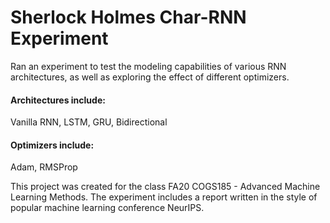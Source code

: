 # Sherlock Holmes Char-RNN Experiment

Ran an experiment to test the modeling capabilities of various RNN architectures, as well as exploring the effect of different optimizers.

#### Architectures include:  
Vanilla RNN, LSTM, GRU, Bidirectional

#### Optimizers include:  
Adam, RMSProp

This project was created for the class FA20 COGS185 - Advanced Machine Learning Methods.  The experiment includes a report written in the style of popular machine learning conference NeurIPS.